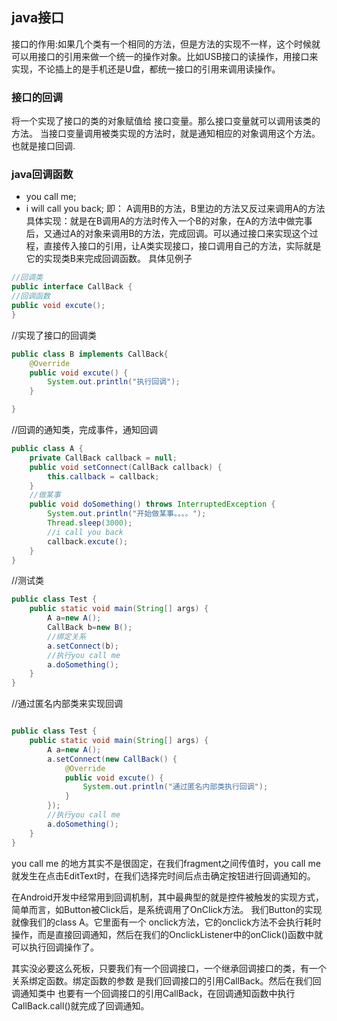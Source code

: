 ## java接口 ##
接口的作用:如果几个类有一个相同的方法，但是方法的实现不一样，这个时候就可以用接口的引用来做一个统一的操作对象。比如USB接口的读操作，用接口来实现，不论插上的是手机还是U盘，都统一接口的引用来调用读操作。

### 接口的回调 ###  
将一个实现了接口的类的对象赋值给 接口变量。那么接口变量就可以调用该类的方法。
当接口变量调用被类实现的方法时，就是通知相应的对象调用这个方法。也就是接口回调.
### java回调函数 ###
- you call me;
- i will call you back;
即： A调用B的方法，B里边的方法又反过来调用A的方法
具体实现：就是在B调用A的方法时传入一个B的对象，在A的方法中做完事后，又通过A的对象来调用B的方法，完成回调。可以通过接口来实现这个过程，直接传入接口的引用，让A类实现接口，接口调用自己的方法，实际就是它的实现类B来完成回调函数。
具体见例子

```java
//回调类
public interface CallBack {
//回调函数
public void excute();
}

```
//实现了接口的回调类
```java
public class B implements CallBack{
	@Override
	public void excute() {
		System.out.println("执行回调");
	}

}

```
//回调的通知类，完成事件，通知回调
```java
public class A {
	private CallBack callback = null;
	public void setConnect(CallBack callback) {
		this.callback = callback;
	}
	//做某事
	public void doSomething() throws InterruptedException {
		System.out.println("开始做某事。。。。");
		Thread.sleep(3000);
		//i call you back
		callback.excute();
	}
}


```
//测试类
```java
public class Test {
	public static void main(String[] args) {
		A a=new A();
		CallBack b=new B();
		//绑定关系
		a.setConnect(b);
		//执行you call me
		a.doSomething();
	}
}
```

//通过匿名内部类来实现回调
```java

public class Test {
	public static void main(String[] args) {
		A a=new A();
		a.setConnect(new CallBack() {
			@Override
			public void excute() {
				System.out.println("通过匿名内部类执行回调");
			}
		});
		//执行you call me
		a.doSomething();
	}
}
```
you call me 的地方其实不是很固定，在我们fragment之间传值时，you call me就发生在点击EditText时，在我们选择完时间后点击确定按钮进行回调通知的。


在Android开发中经常用到回调机制，其中最典型的就是控件被触发的实现方式，简单而言，如Button被Click后，是系统调用了OnClick方法。
我们Button的实现就像我们的class  A。它里面有一个 onclick方法，它的onclick方法不会执行耗时操作，而是直接回调通知，然后在我们的OnclickListener中的onClick()函数中就可以执行回调操作了。

其实没必要这么死板，只要我们有一个回调接口，一个继承回调接口的类，有一个关系绑定函数。绑定函数的参数 是我们回调接口的引用CallBack。然后在我们回调通知类中  也要有一个回调接口的引用CallBack，在回调通知函数中执行 CallBack.call()就完成了回调通知。 